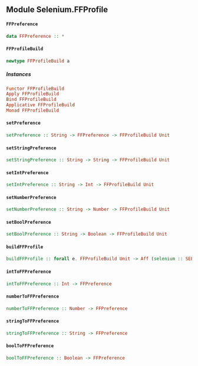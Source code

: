 ## Module Selenium.FFProfile

#### `FFPreference`

``` purescript
data FFPreference :: *
```

#### `FFProfileBuild`

``` purescript
newtype FFProfileBuild a
```

##### Instances
``` purescript
Functor FFProfileBuild
Apply FFProfileBuild
Bind FFProfileBuild
Applicative FFProfileBuild
Monad FFProfileBuild
```

#### `setPreference`

``` purescript
setPreference :: String -> FFPreference -> FFProfileBuild Unit
```

#### `setStringPreference`

``` purescript
setStringPreference :: String -> String -> FFProfileBuild Unit
```

#### `setIntPreference`

``` purescript
setIntPreference :: String -> Int -> FFProfileBuild Unit
```

#### `setNumberPreference`

``` purescript
setNumberPreference :: String -> Number -> FFProfileBuild Unit
```

#### `setBoolPreference`

``` purescript
setBoolPreference :: String -> Boolean -> FFProfileBuild Unit
```

#### `buildFFProfile`

``` purescript
buildFFProfile :: forall e. FFProfileBuild Unit -> Aff (selenium :: SELENIUM | e) Capabilities
```

#### `intToFFPreference`

``` purescript
intToFFPreference :: Int -> FFPreference
```

#### `numberToFFPreference`

``` purescript
numberToFFPreference :: Number -> FFPreference
```

#### `stringToFFPreference`

``` purescript
stringToFFPreference :: String -> FFPreference
```

#### `boolToFFPreference`

``` purescript
boolToFFPreference :: Boolean -> FFPreference
```


